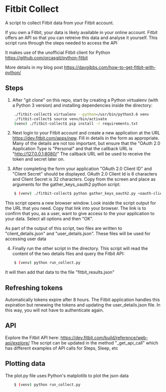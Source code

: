 # Fitbit Collect
A script to collect Fitbit data from your Fitbit account.

If you own a Fitbit, your data is likely available in your online account. Fitbit offers an API so that you can retreive this data and analyse it yourself. This script runs through the steps needed to access the API

It makes use of the unofficial Fitbit client for Python https://github.com/orcasgit/python-fitbit

More details in my blog post https://davgibbs.com/how-to-get-fitbit-with-python/

## Steps
1. After "git clone" on this repo, start by creating a Python virtualenv (with a Python 3 version) and installing dependencies inside the directory:
```bash
    ./fitbit-collect$ virtualenv --python=/usr/bin/python3.6 venv
    ./fitbit-collect$ source venv/bin/activate
    (venv) ./fitbit-collect$ pip install -r requirements.txt
```

2. Next login to your Fitbit account and create a new application at the URL https://dev.fitbit.com/apps/new.
Fill in details in the form as appropriate. Many of the details are not too important, but ensure that the "OAuth 2.0 Application Type is "Personal" and that the callback URL is "http://127.0.0.1:8080/"
The callback URL will be used to receive the token and secret later on.

3. After completing the form your application "OAuth 2.0 Client ID" and "Client Secret" should be displayed.
OAuth 2.0 Client Id is 6 characters and Client Secret is 32 characters. Copy from the screen and place as arguments for the gather_keys_oauth2 python script:
```bash
    $ (venv) ./fitbit-collect$ python gather_keys_oauth2.py <oauth-client-id> <oauth-secret>
```
This script opens a new browser window. Look inside the script output for the URL that you need. Copy that link into your browser. The link is to confirm that you, as a user, want to give access to the your application to your data. Select all options and then "OK".

As part of the output of this script, two files are written to "client_details.json" and "user_details.json". These files will be used for accessing user data

4. Finally run the other script in the directory. This script will read the content of the two details files and query the Fitbit API:
```bash
    $ (venv) python run_collect.py
```
It will then add that data to the file "fitbit_results.json"

## Refreshing tokens
Automatically tokens expire after 8 hours. The Fitbit application handles this expiration but renewing the tokens and updating the user_details.json file. In this way, you will not have to authenticate again.

## API
Explore the Fitbit API here:
https://dev.fitbit.com/build/reference/web-api/explore/
The script can be updated in the method "_get_api_call" which has different examples of API calls for Steps, Sleep, etc

## Plotting data
The plot.py file uses Python's matplotlib to plot the json data
```bash
    $ (venv) python run_collect.py
```





